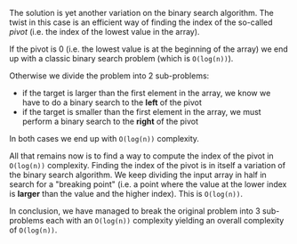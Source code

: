 The solution is yet another variation on the binary search algorithm. The twist in this case is an efficient way of finding the index of the so-called _pivot_ (i.e. the index of the lowest value in the array).

If the pivot is 0 (i.e. the lowest value is at the beginning of the array) we end up with a classic binary search problem (which is `O(log(n))`).

Otherwise we divide the problem into 2 sub-problems:
  - if the target is larger than the first element in the array, we know we have to do a binary search to the **left** of the pivot
  - if the target is smaller than the first element in the array, we must perform a binary search to the **right** of the pivot

In both cases we end up with `O(log(n))` complexity.

All that remains now is to find a way to compute the index of the pivot in `O(log(n))` complexity. Finding the index of the pivot is in itself a variation of the binary search algorithm. We keep dividing the input array in half in search for a "breaking point" (i.e. a point where the value at the lower index is **larger** than the value and the higher index). This is `O(log(n))`.

In conclusion, we have managed to break the original problem into 3 sub-problems each with an `O(log(n))` complexity yielding an overall complexity of `O(log(n))`.